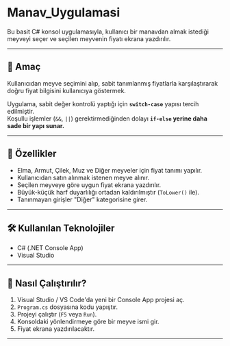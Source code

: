 # Manav_Uygulamasi

Bu basit C# konsol uygulamasıyla, kullanıcı bir manavdan almak istediği meyveyi seçer ve seçilen meyvenin fiyatı ekrana yazdırılır.

---

## 🎯 Amaç

Kullanıcıdan meyve seçimini alıp, sabit tanımlanmış fiyatlarla karşılaştırarak doğru fiyat bilgisini kullanıcıya göstermek.

Uygulama, sabit değer kontrolü yaptığı için **`switch-case`** yapısı tercih edilmiştir.  
Koşullu işlemler (`&&`, `||`) gerektirmediğinden dolayı **`if-else` yerine daha sade bir yapı sunar.**

---

## 🧩 Özellikler

- Elma, Armut, Çilek, Muz ve Diğer meyveler için fiyat tanımı yapılır.
- Kullanıcıdan satın alınmak istenen meyve alınır.
- Seçilen meyveye göre uygun fiyat ekrana yazdırılır.
- Büyük-küçük harf duyarlılığı ortadan kaldırılmıştır (`ToLower()` ile).
- Tanınmayan girişler "Diğer" kategorisine girer.

---

## 🛠 Kullanılan Teknolojiler

- C# (.NET Console App)
- Visual Studio

---

## 🚀 Nasıl Çalıştırılır?

1. Visual Studio / VS Code'da yeni bir Console App projesi aç.
2. `Program.cs` dosyasına kodu yapıştır.
3. Projeyi çalıştır (`F5` veya `Run`).
4. Konsoldaki yönlendirmeye göre bir meyve ismi gir.
5. Fiyat ekrana yazdırılacaktır.

---
